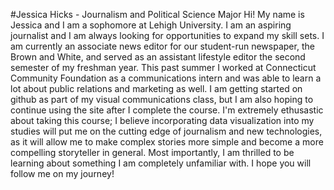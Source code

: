 #Jessica Hicks - Journalism and Political Science Major
Hi! My name is Jessica and I am a sophomore at Lehigh University. I am an aspiring journalist and I am always looking for opportunities to expand my skill sets. I am currently an associate news editor for our student-run newspaper, the Brown and White, and served as an assistant lifestyle editor the second semester of my freshman year. This past summer I worked at Connecticut Community Foundation as a communications intern and was able to learn a lot about public relations and marketing as well. I am getting started on github as part of my visual communications class, but I am also hoping to continue using the site after I complete the course. I'm extremely ethusastic about taking this course; I believe incorporating data visualization into my studies will put me on the cutting edge of journalism and new technologies, as it will allow me to make complex stories more simple and become a more compelling storyteller in general. Most importantly, I am thrilled to be learning about something I am completely unfamiliar with. I hope you will follow me on my journey! 
